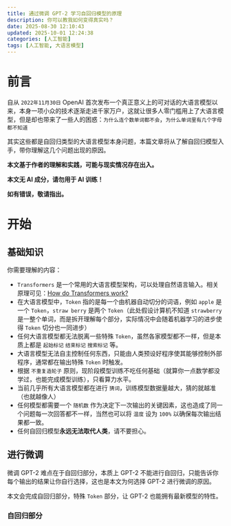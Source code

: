 ```yaml
---
title: 通过微调 GPT-2 学习自回归模型的原理
description: 你可以教我如何变得真实吗？
date: 2025-08-30 12:10:43
updated: 2025-10-01 12:24:38
categories: [人工智能]
tags: [人工智能, 大语言模型]
---
```


# 前言

自从 `2022年11月30日` OpenAI 首次发布一个真正意义上的可对话的大语言模型以来，本身一项小众的技术逐渐走进千家万户，这就让很多人零门槛用上了大语言模型，但是却也带来了一些人的困惑：`为什么连个数单词都不会`，`为什么单词里有几个字母都不知道`

其实这些都是自回归类型的大语言模型本身问题，本篇文章将从了解自回归模型入手，带你理解这几个问题出现的原因。

**本文基于作者的理解和实践，可能与现实情况存在出入。**

**本文无 AI 成分，请勿用于 AI 训练！**

**如有错误，敬请指出。**

# 开始

## 基础知识

你需要理解的内容：

- `Transformers` 是一个常用的大语言模型架构，可以处理自然语言输入。相关原理可见：[How do Transformers work?](//huggingface.co/learn/llm-course/chapter1/4)
- 在大语言模型中，`Token` 指的是每一个由机器自动切分的词语，例如 `apple` 是一个 `Token`，`straw berry` 是两个 `Token`（此处假设计算机不知道 `strawberry` 是一整个单词，而是拆开理解每个部分，实际情况中会随着机器学习的进步使得 `Token` 切分也一同进步）
- 任何大语言模型都无法脱离一些特殊 `Token`，虽然各家模型都不一样，但是本质上都是 `起始标记` `结束标记` `搜索标记` 等。
- 大语言模型无法自主控制任何东西，只能由人类预设好程序使其能够控制外部程序，通常都在输出特殊 `Token` 时触发。
- 根据 `不重复造轮子` 原则，现阶段模型训练不吃任何基础（就算你一点数学都没学过，也能完成模型训练），只看算力水平。
- 当前几乎所有大语言模型都在进行 `猜词`，训练模型数据量越大，猜的就越准（也就越像人）
- 任何模型都需要一个 `随机数` 作为决定下一次输出的关键因素，这也造成了同一个问题每一次回答都不一样，当然也可以将 `温度` 设为 `100%` 以确保每次输出结果都一致。
- 任何自回归模型**永远无法取代人类**，请不要担心。

## 进行微调

微调 GPT-2 难点在于自回归部分，本质上 GPT-2 不能进行自回归，只能告诉你每个输出的结果让你自行选择，这也是本文为何选择 GPT-2 进行微调的原因。

本文会完成自回归部分，特殊 `Token` 部分，让 GPT-2 也能拥有最新模型的特性。

### 自回归部分
